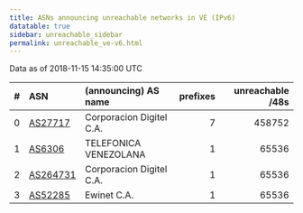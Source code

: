```yaml
---
title: ASNs announcing unreachable networks in VE (IPv6)
datatable: true
sidebar: unreachable_sidebar
permalink: unreachable_ve-v6.html
---
```


Data as of 2018-11-15 14:35:00 UTC


<div class="datatable-begin"></div>

|   # | ASN                                      | (announcing) AS name     |   prefixes |   unreachable /48s |
|----:|:-----------------------------------------|:-------------------------|-----------:|-------------------:|
|   0 | [AS27717](unreachable_AS27717-v6.html)   | Corporacion Digitel C.A. |          7 |             458752 |
|   1 | [AS6306](unreachable_AS6306-v6.html)     | TELEFONICA VENEZOLANA    |          1 |              65536 |
|   2 | [AS264731](unreachable_AS264731-v6.html) | Corporacion Digitel C.A. |          1 |              65536 |
|   3 | [AS52285](unreachable_AS52285-v6.html)   | Ewinet C.A.              |          1 |              65536 |

<div class="datatable-end"></div>